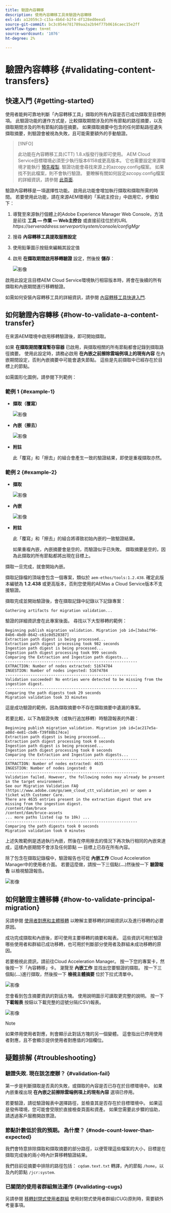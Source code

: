 ```yaml
---
title: 驗證內容轉移
description: 使用內容轉移工具來驗證內容轉移
exl-id: a12059c3-c15a-4b6d-b2f4-df128ed0eea5
source-git-commit: bc3c054e781789aa2a2b94f77b0616caec15e2ff
workflow-type: tm+mt
source-wordcount: '1076'
ht-degree: 2%

---
```


# 驗證內容轉移 {#validating-content-transfers}

## 快速入門 {#getting-started}

使用者能夠可靠地判斷「內容轉移工具」擷取的所有內容是否已成功擷取至目標例項。 此驗證功能的運作方式是，比較擷取期間涉及的所有節點的路徑摘要，以及擷取期間涉及的所有節點的路徑摘要。 如果擷取摘要中包含的任何節點路徑遺失擷取摘要，則驗證會被視為失敗，且可能需要額外的手動驗證。

>[!INFO]
>
>此功能在內容轉移工具(CTT) 1.8.x版發行後即可使用。 AEM Cloud Service目標環境必須至少執行版本6158或更高版本。 它也需要設定來源環境才能執行 [預先複製](/help/journey-migration/content-transfer-tool/using-content-transfer-tool/handling-large-content-repositories.md#setting-up-pre-copy-step). 驗證功能會尋找來源上的azcopy.config檔案。 如果找不到此檔案，則不會執行驗證。 要瞭解有關如何設定azcopy.config檔案的詳細資訊，請參閱 [此頁面](/help/journey-migration/content-transfer-tool/using-content-transfer-tool/handling-large-content-repositories.md#configure-azcopy-config-file).

驗證內容轉移是一項選擇性功能。 啟用此功能會增加執行擷取和擷取所需的時間。 若要使用此功能，請在來源AEM環境的「系統主控台」中啟用它，步驟如下：

1. 導覽至來源執行個體上的Adobe Experience Manager Web Console，方法是前往 **工具 — 作業 — Web主控台** 或直接前往位於的URL *https://serveraddress:serverport/system/console/configMgr*
1. 搜尋 **內容轉移工具提取服務設定**
1. 使用鉛筆圖示按鈕來編輯其設定值
1. 啟用 **在擷取期間啟用移轉驗證** 設定，然後按 **儲存**：

   ![影像](/help/journey-migration/content-transfer-tool/assets/CTTvalidation1.png)

啟用此設定且目標AEM Cloud Service環境執行相容版本時，將會在後續的所有擷取和內嵌期間進行移轉驗證。

如需如何安裝內容轉移工具的詳細資訊，請參閱 [內容轉移工具快速入門](/help/journey-migration/content-transfer-tool/using-content-transfer-tool/getting-started-content-transfer-tool.md).

## 如何驗證內容轉移 {#how-to-validate-a-content-transfer}

在來源AEM環境中啟用移轉驗證後，即可開始擷取。

如果 **在擷取期間覆寫暫存容器** 已啟用，與擷取相關的所有節點都會記錄到擷取路徑摘要。 使用此設定時，請務必啟用 **在內嵌之前擦除雲端例項上的現有內容** 在內嵌期間設定，否則內嵌摘要中可能會遺失節點。 這些是先前擷取中已經存在於目標上的節點。

如需圖形化圖例，請參閱下列範例：

### 範例 1 {#example-1}

* **擷取（覆寫）**

  ![影像](/help/journey-migration/content-transfer-tool/assets-ctt/validation-01.png)

* **內嵌（擦去）**

  ![影像](/help/journey-migration/content-transfer-tool/assets-ctt/validation-02.png)

* **附註**

  此「覆寫」和「擦去」的組合會產生一致的驗證結果，即使是重複擷取亦然。

### 範例 2 {#example-2}

* **擷取**

  ![影像](/help/journey-migration/content-transfer-tool/assets-ctt/validation-03.png)

* **內嵌**

  ![影像](/help/journey-migration/content-transfer-tool/assets-ctt/validation-04.png)

* **附註**

  此「覆寫」和「擦去」的組合將導致初始內嵌的一致驗證結果。

  如果重複內嵌，內嵌摘要會是空的，而驗證似乎已失敗。 擷取摘要是空的，因為此擷取的所有節點都將出現在目標上。

擷取一旦完成，就會開始內嵌。

擷取記錄檔的頂端會包含一個專案，類似於 `aem-ethos/tools:1.2.438`. 確定此版本編號為 **1.2.438** 或更高版本，否則您使用的AEMas a Cloud Service版本不支援驗證。

擷取完成並開始驗證後，會在擷取記錄中記錄以下記錄專案：

```
Gathering artifacts for migration validation...
```

驗證的詳細資訊會在此專案後面。 尋找以下大型移轉的範例：

```
Beginning publish migration validation. Migration job id=[3aba1f96-84b6-4bd0-8642-c61c0d528387]
Extraction path digest is being processed...
Extraction path digest processing took 982 seconds
Ingestion path digest is being processed...
Ingestion path digest processing took 999 seconds
Comparing the Extraction and Ingestion path digests...
----------------------------------------------------------
EXTRACTION: Number of nodes extracted: 51674784
INGESTION: Number of nodes ingested: 51674784
----------------------------------------------------------
Validation succeeded! No entries were detected to be missing from the ingestion digest.
----------------------------------------------------------
Comparing the path digests took 29 seconds
Migration validation took 33 minutes
```

這是成功驗證的範例，因為擷取摘要中不存在擷取摘要中遺漏的專案。

若要比較，以下為驗證失敗（或執行追加移轉）時驗證報表的外觀：

```
Beginning publish migration validation. Migration job id=[ac217e5a-a08d-4e81-cbd6-f39f88b174ce]
Extraction path digest is being processed...
Extraction path digest processing took 0 seconds
Ingestion path digest is being processed...
Ingestion path digest processing took 0 seconds
Comparing the Extraction and Ingestion path digests...
----------------------------------------------------------
EXTRACTION: Number of nodes extracted: 4635
INGESTION: Number of nodes ingested: 0
----------------------------------------------------------
Validation failed. However, the following nodes may already be present in the target environment.
See our Migration Validation FAQ (https://www.adobe.com/go/aem_cloud_ctt_validation_en) or open a ticket with Customer Care.
There are 4635 entries present in the extraction digest that are missing from the ingestion digest.
/content/dam/bruce
/content/dam/bruce-assets
... more paths listed (up to 10k) ...
----------------------------------------------------------
Comparing the path digests took 0 seconds
Migration validation took 0 minutes
```

上述失敗範例是透過執行內嵌，然後在停用擦去的情況下再次執行相同的內嵌來達成，這樣內嵌期間不會涉及任何節點 — 目標上已存在所有內容。

除了包含在擷取記錄檔中，驗證報告也可從 **內嵌工作** Cloud Acceleration Manager中的使用者介面。 若要這麼做，請按一下三個點(**...**)然後按一下 **驗證報告** 以檢視驗證報告。


![影像](/help/journey-migration/content-transfer-tool/assets-ctt/CTTvalidationreportnew.png)

## 如何驗證主體移轉 {#how-to-validate-principal-migration}

另請參閱 [使用者對應和主體移轉](/help/journey-migration/content-transfer-tool/using-content-transfer-tool/user-mapping-and-migration.md) 以瞭解主要移轉的詳細資訊以及進行移轉的必要原因。

成功完成擷取和內嵌後，即可使用主要移轉的摘要和報表。 這些資訊可用於驗證哪些使用者和群組已成功移轉，也可用於判斷部分使用者及群組未成功移轉的原因。

若要檢視此資訊，請前往Cloud Acceleration Manager。 按一下您的專案卡，然後按一下「內容轉移」卡。 瀏覽至 **內嵌工作** 並找出您要驗證的擷取。 按一下三個點(**...**)進行擷取，然後按一下 **檢視主體摘要** 位於下拉式清單中。

![影像](/help/journey-migration/content-transfer-tool/assets-ctt/ingestion-principal-action.png)

您會看到包含摘要資訊的對話方塊。 使用說明圖示可讀取更完整的說明。 按一下 **下載報表** 按鈕以下載完整的逗號分隔(CSV)報表。

![影像](/help/journey-migration/content-transfer-tool/assets-ctt/ingestion-principal-dialog.png)

>[!NOTE]
>
>如果停用使用者對應，則會顯示此對話方塊的另一個變體。 這會指出已停用使用者對應，且不會顯示提供使用者對應值的3個欄位。

## 疑難排解 {#troubleshooting}

### 驗證失敗. 現在該怎麼辦？ {#validation-fail}

第一步是判斷擷取是否真的失敗，或擷取的內容是否已存在於目標環境中。 如果內嵌重複出現 **在內嵌之前擦除雲端例項上的現有內容** 選項已停用。

若要驗證，請從驗證報表中選擇路徑，並檢查其是否存在於目標環境中。 如果這是發佈環境，您可能會受限於直接檢查頁面和資產。 如果您需要此步驟的協助，請透過客戶服務開啟票證。

### 節點計數低於我的預期。 為什麼？ {#node-count-lower-than-expected}

我們會特意排除擷取和擷取摘要的部分路徑，以便管理這些檔案的大小，目標是在擷取完成後的兩小時內計算移轉驗證結果。

我們目前從摘要中排除的路徑包括： `cqdam.text.txt` 轉譯，內的節點 `/home`，以及內的節點 `/jcr:system`.

### 已關閉的使用者群組無法運作 {#validating-cugs}

另請參閱 [移轉封閉式使用者群組](/help/journey-migration/content-transfer-tool/using-content-transfer-tool/closed-user-groups-migration.md) 使用封閉式使用者群組(CUG)原則時，需要額外考量事項。
